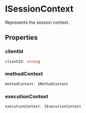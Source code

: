 # ISessionContext

Represents the session context.

## Properties

### clientId

```ts
clientId: string
```

### methodContext

```ts
methodContext: IMethodContext
```

### executionContext

```ts
executionContext: IExecutionContext
```
